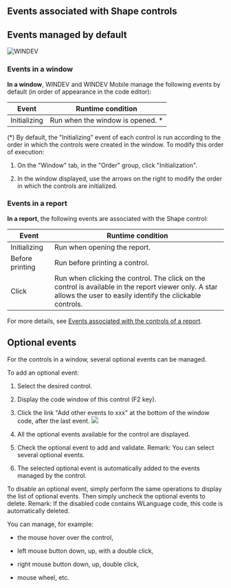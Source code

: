 


## Events associated with Shape controls
			



<a name="NOTE1"></a>
<a name="NOTE1_1"></a>


## Events managed by default
<a name="events_managed_default_ELTTEXTE000133"></a>
![WINDEV](https://doc.pcsoft.fr/ext/images/us/WD.png) 

### Events in a window
<a name="events_window_ELTPARAGRAPHE000013"></a>

**In a window**, WINDEV and WINDEV Mobile manage the following events by default (in order of appearance in the code editor):

| Event | Runtime condition |
| --- | --- |
| Initializing | Run when the window is opened. \* |


(\*) By default, the "Initializing" event of each control is run according to the order in which the controls were created in the window. To modify this order of execution: 

1. On the "Window" tab, in the "Order" group, click "Initialization". 

2. In the window displayed, use the arrows on the right to modify the order in which the controls are initialized.





### Events in a report
<a name="events_report_ELTPARAGRAPHE000045"></a>

**In a report**, the following events are associated with the Shape control:

| Event | Runtime condition |
| --- | --- |
| Initializing | Run when opening the report. |
| Before printing | Run before printing a control. |
| Click | Run when clicking the control. The click on the control is available in the report viewer only. A star allows the user to easily identify the clickable controls. |


For more details, see [Events associated with the controls of a report](../WDChamp/1013047.md). 

<a name="NOTE2"></a>
<a name="NOTE2_1"></a>


## Optional events
<a name="optional_events_ELTTEXTE000163"></a>
For the controls in a window, several optional events can be managed.

To add an optional event:

1. Select the desired control.

2. Display the code window of this control (F2 key).

3. Click the link "Add other events to xxx" at the bottom of the window code, after the last event.  ![](https://doc.pcsoft.fr/en-US/images/image.awp?langid=3&name=Traitements_optionnels_WD_OK%20-%20HC%20N%B0001.gif)


4. All the optional events available for the control are displayed. 

5. Check the optional event to add and validate. 
	Remark: You can select several optional events. 

6. The selected optional event is automatically added to the events managed by the control.




To disable an optional event, simply perform the same operations to display the list of optional events. Then simply uncheck the optional events to delete. 
Remark: If the disabled code contains WLanguage code, this code is automatically deleted.

You can manage, for example:

- the mouse hover over the control,

- left mouse button down, up, with a double click,

- right mouse button down, up, double click, 

- mouse wheel, etc.





